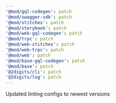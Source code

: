 ```yaml
---
'@mod/gql-codegen': patch
'@mod/swagger-sdk': patch
'@mod/stitches': patch
'@mod/storybook': patch
'@mod/web-gql-codegen': patch
'@mod/trpc': patch
'@mod/web-stitches': patch
'@mod/web-trpc': patch
'@mod/web': patch
'@mod/base-gql-codegen': patch
'@mod/base': patch
'@2digits/cli': patch
'@2digits/log': patch
---
```


Updated linting configs to newest versions
